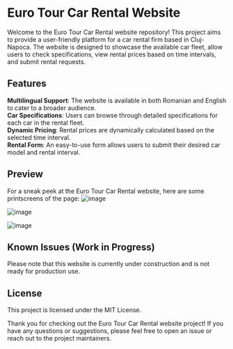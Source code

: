 # Euro Tour Car Rental Website 
Welcome to the Euro Tour Car Rental website repository! 
This project aims to provide a user-friendly platform for a car rental firm based in Cluj-Napoca. The website is designed to showcase the available car fleet, allow users to check specifications, view rental prices based on time intervals, and submit rental requests.
## Features
<b>Multilingual Support</b>: The website is available in both Romanian and English to cater to a broader audience. </br>
<b>Car Specifications</b>: Users can browse through detailed specifications for each car in the rental fleet. </br>
<b>Dynamic Pricing</b>: Rental prices are dynamically calculated based on the selected time interval. </br>
<b>Rental Form</b>: An easy-to-use form allows users to submit their desired car model and rental interval.
## Preview
For a sneak peek at the Euro Tour Car Rental website, here are some printscreens of the page:
![image](https://github.com/Anca2022/Car-rental-euro-tour/assets/98110730/c802f88c-be43-44b4-9b6c-ddeb138d749f)


![image](https://github.com/Anca2022/Car-rental-euro-tour/assets/98110730/f42cdf69-848e-4028-ac32-18cd27b62c1e)


![image](https://github.com/Anca2022/Car-rental-euro-tour/assets/98110730/5a19d36a-671e-41f6-878a-f3b4c4db9c80)

## Known Issues (Work in Progress)
Please note that this website is currently under construction and is not ready for production use. 
## License
This project is licensed under the MIT License.

Thank you for checking out the Euro Tour Car Rental website project! If you have any questions or suggestions, please feel free to open an issue or reach out to the project maintainers.
